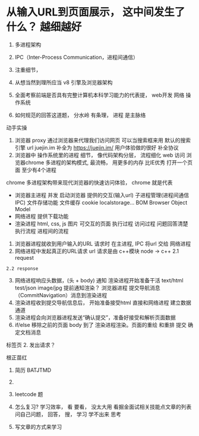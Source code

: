 # 从输入URL到页面展示， 这中间发生了什么？ 越细越好
1. 多进程架构
2. IPC（Inter-Process Communication，进程间通信）

1. 注重细节， 
2. 从想当然到理所应当 v8 引擎及浏览器架构
3. 全面考察前端是否具有完整计算机本科学习能力的代表提， 
   web开发  网络   操作系统 
4. 如何规范的回答这道题， 分水岭
  有条理， 进程 是主脉络 

动手实操
1. 浏览器 proxy 通过浏览器来代理我们访问网页
  可以当搜索框来用  默认的搜索引擎
  url 
  juejin.im  补全为 https://juejin.im/   用户体验做的很好 补全协议
2. 浏览器中 操作系统里的进程
  细节， 像代码架构分层， 流程细化
  web 访问 浏览器chrome  多进程的架构模式, 最流畅， 用更多的内存 比IE优秀
  打开一个页面 至少有4个进程  
  <!-- 主进程 管家 chrome 浏览器， 
  子进程
  GPU 进程 渲染进程   GPU 加速   3d 渲染  canvas three.js  css transform 3d 
  NetWork Service -->
  chrome 多进程架构带来现代浏览器的快速访问体验， chrome 就是代表
  - 浏览器主进程  并发
  启动浏览器  提供的交互(输入url) 子进程管理(进程间通信 IPC)
  文件存储功能 文件缓存 cookie  localstorage...   BOM Browser Object Model
  - 网络进程 提供下载功能
  - 渲染进程 html, css, js  图片 可交互的页面
 执行过程
  访问过程 问题回答清楚 执行流程 进程间的流程
  1. 浏览器进程就收到用户输入的URL 请求时  在主进程, IPC 将url 交给
   网络进程
  2. 网络进程中发起真正的URL请求 url 请求是由 c++模块 node -> c++
    2.1 request  

    2.2 response 
  3. 网络进程响应头数据，(头 +   body) 通知 渲染进程开始准备干活
    text/html  test/json image/jpg 提前通知渲染？ 
    浏览器进程 提交导航消息（CommitNavigation）消息到渲染进程
  4. 渲染进程收到提交导航信息后， 开始准备接受html 直接和网络进程
  建立数据通道
  5. 渲染进程会向浏览器进程发送“确认提交”，准备好接受和解析页面数据
  6.  if/else 移除之前的页面 body 到了  渲染进程渲染。页面的重绘
  和重排 提交 确定文档消息
  
  标签页
2. 发出请求？ 






根正苗红
1. 简历  BATJTMD 
2. 

1. leetcode 题 
2. 怎么复习? 学习效率， 看 要看， 没太大用 
  看掘金面试相关技能点文章的列表 
  问自己问题， 回答， 搜， 学习
  学不出来 思考
3. 写文章的方式来学习